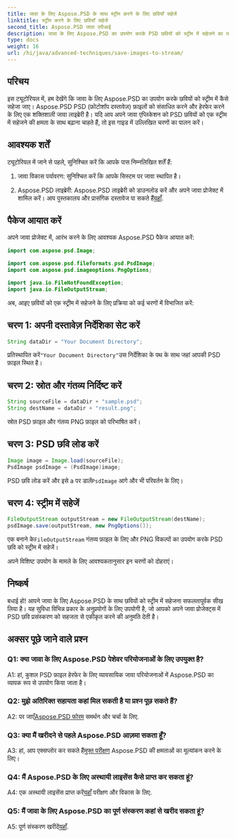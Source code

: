 ```yaml
---
title: जावा के लिए Aspose.PSD के साथ स्ट्रीम करने के लिए छवियाँ सहेजें
linktitle: स्ट्रीम करने के लिए छवियाँ सहेजें
second_title: Aspose.PSD जावा एपीआई
description: जावा के लिए Aspose.PSD का उपयोग करके PSD छवियों को स्ट्रीम में सहेजने का तरीका जानें। कुशल छवि प्रसंस्करण के लिए हमारी चरण-दर-चरण मार्गदर्शिका का पालन करें।
type: docs
weight: 16
url: /hi/java/advanced-techniques/save-images-to-stream/
---
```

## परिचय

इस ट्यूटोरियल में, हम देखेंगे कि जावा के लिए Aspose.PSD का उपयोग करके छवियों को स्ट्रीम में कैसे सहेजा जाए। Aspose.PSD PSD (फ़ोटोशॉप दस्तावेज़) फ़ाइलों को संसाधित करने और हेरफेर करने के लिए एक शक्तिशाली जावा लाइब्रेरी है। यदि आप अपने जावा एप्लिकेशन को PSD छवियों को एक स्ट्रीम में सहेजने की क्षमता के साथ बढ़ाना चाहते हैं, तो इस गाइड में उल्लिखित चरणों का पालन करें।

## आवश्यक शर्तें

ट्यूटोरियल में जाने से पहले, सुनिश्चित करें कि आपके पास निम्नलिखित शर्तें हैं:

1. जावा विकास पर्यावरण: सुनिश्चित करें कि आपके सिस्टम पर जावा स्थापित है।

2.  Aspose.PSD लाइब्रेरी: Aspose.PSD लाइब्रेरी को डाउनलोड करें और अपने जावा प्रोजेक्ट में शामिल करें। आप पुस्तकालय और प्रासंगिक दस्तावेज पा सकते हैं[यहाँ](https://reference.aspose.com/psd/java/).

## पैकेज आयात करें

अपने जावा प्रोजेक्ट में, आरंभ करने के लिए आवश्यक Aspose.PSD पैकेज आयात करें:

```java
import com.aspose.psd.Image;

import com.aspose.psd.fileformats.psd.PsdImage;
import com.aspose.psd.imageoptions.PngOptions;

import java.io.FileNotFoundException;
import java.io.FileOutputStream;
```

अब, आइए छवियों को एक स्ट्रीम में सहेजने के लिए प्रक्रिया को कई चरणों में विभाजित करें:

## चरण 1: अपनी दस्तावेज़ निर्देशिका सेट करें

```java
String dataDir = "Your Document Directory";
```

 प्रतिस्थापित करें`"Your Document Directory"`उस निर्देशिका के पथ के साथ जहां आपकी PSD फ़ाइल स्थित है।

## चरण 2: स्रोत और गंतव्य निर्दिष्ट करें

```java
String sourceFile = dataDir + "sample.psd";
String destName = dataDir + "result.png";
```

स्रोत PSD फ़ाइल और गंतव्य PNG फ़ाइल को परिभाषित करें।

## चरण 3: PSD छवि लोड करें

```java
Image image = Image.load(sourceFile);
PsdImage psdImage = (PsdImage)image;
```

 PSD छवि लोड करें और इसे a पर डालें`PsdImage` आगे और भी परिवर्तन के लिए।

## चरण 4: स्ट्रीम में सहेजें

```java
FileOutputStream outputStream = new FileOutputStream(destName);
psdImage.save(outputStream, new PngOptions());
```

 एक बनाने के`FileOutputStream` गंतव्य फ़ाइल के लिए और PNG विकल्पों का उपयोग करके PSD छवि को स्ट्रीम में सहेजें।

अपने विशिष्ट उपयोग के मामले के लिए आवश्यकतानुसार इन चरणों को दोहराएं।

## निष्कर्ष

बधाई हो! आपने जावा के लिए Aspose.PSD के साथ छवियों को स्ट्रीम में सहेजना सफलतापूर्वक सीख लिया है। यह सुविधा विभिन्न प्रकार के अनुप्रयोगों के लिए उपयोगी है, जो आपको अपने जावा प्रोजेक्ट्स में PSD छवि प्रसंस्करण को सहजता से एकीकृत करने की अनुमति देती है।

## अक्सर पूछे जाने वाले प्रश्न

### Q1: क्या जावा के लिए Aspose.PSD पेशेवर परियोजनाओं के लिए उपयुक्त है?

A1: हां, कुशल PSD फ़ाइल हेरफेर के लिए व्यावसायिक जावा परियोजनाओं में Aspose.PSD का व्यापक रूप से उपयोग किया जाता है।

### Q2: मुझे अतिरिक्त सहायता कहां मिल सकती है या प्रश्न पूछ सकते हैं?

 A2: पर जाएँ[Aspose.PSD फोरम](https://forum.aspose.com/c/psd/34) समर्थन और चर्चा के लिए.

### Q3: क्या मैं खरीदने से पहले Aspose.PSD आज़मा सकता हूँ?

A3: हां, आप एक्सप्लोर कर सकते हैं[मुफ्त परीक्षण](https://releases.aspose.com/) Aspose.PSD की क्षमताओं का मूल्यांकन करने के लिए।

### Q4: मैं Aspose.PSD के लिए अस्थायी लाइसेंस कैसे प्राप्त कर सकता हूं?

 A4: एक अस्थायी लाइसेंस प्राप्त करें[यहाँ](https://purchase.aspose.com/temporary-license/) परीक्षण और विकास के लिए.

### Q5: मैं जावा के लिए Aspose.PSD का पूर्ण संस्करण कहां से खरीद सकता हूं?

 A5: पूर्ण संस्करण खरीदें[यहाँ](https://purchase.aspose.com/buy).
